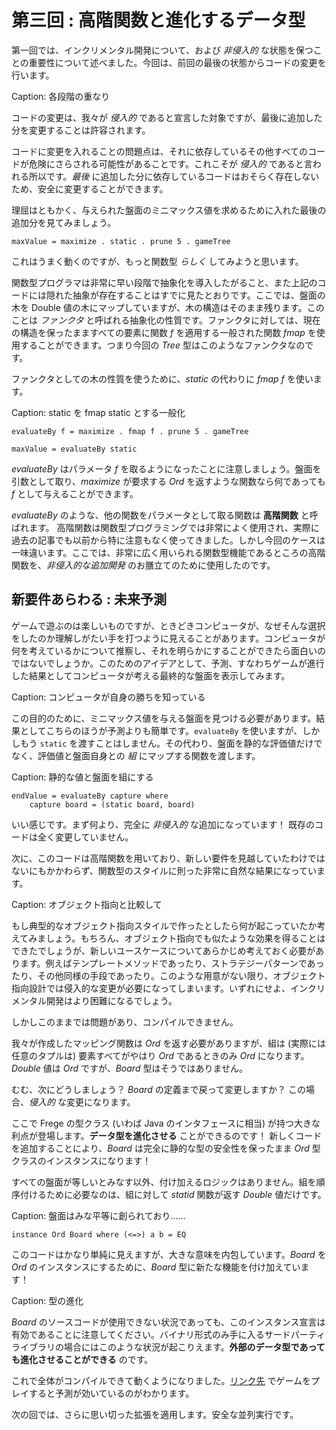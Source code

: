 # 第三回 : 高階関数と進化するデータ型

第一回では、インクリメンタル開発について、および _非侵入的_ な状態を保つことの重要性について述べました。今回は、前回の最後の状態からコードの変更を行います。

Caption: 各段階の重なり

コードの変更は、我々が _侵入的_ であると宣言した対象ですが、最後に追加した分を変更することは許容されます。

コードに変更を入れることの問題点は、それに依存しているその他すべてのコードが危険にさらされる可能性があることです。これこそが _侵入的_ であると言われる所以です。_最後_ に追加した分に依存しているコードはおそらく存在しないため、安全に変更することができます。

理屈はともかく、与えられた盤面のミニマックス値を求めるために入れた最後の追加分を見てみましょう。

```
maxValue = maximize . static . prune 5 . gameTree
```

これはうまく動くのですが、もっと関数型 _らしく_ してみようと思います。

関数型プログラマは非常に早い段階で抽象化を導入したがること、また上記のコードには隠れた抽象が存在することはすでに見たとおりです。ここでは、盤面の木を Double 値の木にマップしていますが、木の構造はそのまま残ります。このことは _ファンクタ_ と呼ばれる抽象化の性質です。ファンクタに対しては、現在の構造を保ったまますべての要素に関数 _f_ を適用する一般された関数 _fmap_ を使用することができます。つまり今回の _Tree_ 型はこのようなファンクタなのです。

ファンクタとしての木の性質を使うために、_static_ の代わりに _fmap f_ を使います。

Caption: static を fmap static とする一般化

```
evaluateBy f = maximize . fmap f . prune 5 . gameTree

maxValue = evaluateBy static
```

_evaluateBy_ はパラメータ _f_ を取るようになったことに注意しましょう。盤面を引数として取り、_maximize_ が要求する _Ord_ を返すような関数なら何であっても _f_ として与えることができます。

_evaluateBy_ のような、他の関数をパラメータとして取る関数は __高階関数__ と呼ばれます。
高階関数は関数型プログラミングでは非常によく使用され、実際に過去の記事でも以前から特に注意もなく使ってきました。しかし今回のケースは一味違います。ここでは、非常に広く用いられる関数型機能であるところの高階関数を、_非侵入的な追加開発_ のお膳立てのために使用したのです。

## 新要件あらわる : 未来予測

ゲームで遊ぶのは楽しいものですが、ときどきコンピュータが、なぜそんな選択をしたのか理解しがたい手を打つように見えることがあります。コンピュータが何を考えているかについて推察し、それを明らかにすることができたら面白いのではないでしょうか。このためのアイデアとして、予測、すなわちゲームが進行した結果としてコンピュータが考える最終的な盤面を表示してみます。

Caption: コンピュータが自身の勝ちを知っている

この目的のために、ミニマックス値を与える盤面を見つける必要があります。結果としてこちらのほうが予測よりも簡単です。`evaluateBy` を使いますが、しかしもう `static` を渡すことはしません。その代わり、盤面を静的な評価値だけでなく、評価値と盤面自身との _組_ にマップする関数を渡します。

Caption: 静的な値と盤面を組にする

```
endValue = evaluateBy capture where
    capture board = (static board, board)
```

いい感じです。まず何より、完全に _非侵入的_ な追加になっています！ 既存のコードは全く変更していません。

次に、このコードは高階関数を用いており、新しい要件を見越していたわけではないにもかかわらず、関数型のスタイルに則った非常に自然な結果になっています。

Caption: オブジェクト指向と比較して

もし典型的なオブジェクト指向スタイルで作ったとしたら何が起こっていたか考えてみましょう。もちろん、オブジェクト指向でも似たような効果を得ることはできたでしょうが、新しいユースケースについてあらかじめ考えておく必要があります。例えばテンプレートメソッドであったり、ストラテジーパターンであったり、その他同様の手段であったり。このような用意がない限り、オブジェクト指向設計では侵入的な変更が必要になってしまいます。いずれにせよ、インクリメンタル開発はより困難になるでしょう。

しかしこのままでは問題があり、コンパイルできません。

我々が作成したマッピング関数は _Ord_ を返す必要がありますが、組は (実際には任意のタプルは) 要素すべてがやはり _Ord_ であるときのみ _Ord_ になります。_Double_ 値は _Ord_ ですが、_Board_ 型はそうではありません。

むむ、次にどうしましょう？ _Board_ の定義まで戻って変更しますか？ この場合、_侵入的_ な変更になります。

ここで Frege の型クラス (いわば Java のインタフェースに相当) が持つ大きな利点が登場します。__データ型を進化させる__ ことができるのです！ 新しくコードを追加することにより、_Board_ は完全に静的な型の安全性を保ったまま _Ord_ 型クラスのインスタンスになります！

すべての盤面が等しいとみなす以外、付け加えるロジックはありません。組を順序付けるために必要なのは、組に対して _statid_ 関数が返す _Double_ 値だけです。

Caption: 盤面はみな平等に創られており……

```
instance Ord Board where (<=>) a b = EQ
```

このコードはかなり単純に見えますが、大きな意味を内包しています。_Board_ を _Ord_ のインスタンスにするために、_Board_ 型に新たな機能を付け加えています！

Caption: 型の進化

_Board_ のソースコードが使用できない状況であっても、このインスタンス宣言は有効であることに注意してください。バイナリ形式のみ手に入るサードパーティライブラリの場合にはこのような状況が起こりえます。__外部のデータ型であっても進化させることができる__ のです。

これで全体がコンパイルできて動くようになりました。[リンク先](https://klondike.canoo.com/tictactoe/game) でゲームをプレイすると予測が効いているのがわかります。

次の回では、さらに思い切った拡張を適用します。安全な並列実行です。
